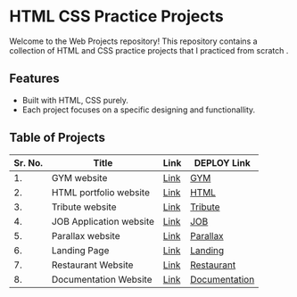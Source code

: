 # HTML CSS  Practice Projects

Welcome to the Web Projects repository! This repository contains a collection of  HTML and CSS practice projects  that I practiced from scratch .

## Features
- Built with HTML, CSS purely.
- Each project focuses on a specific  designing and functionallity.

## Table of Projects
| Sr. No. | Title | Link | DEPLOY Link|
| ------------- | ------------- | ------------- |------------- |
| 1. | GYM website | [Link](https://github.com/Mayanksaini1234/HTML-CSS-Practice-PROJECTS/tree/master/1.gym%20website) | [GYM](https://mayank-gym-website.netlify.app/) |
| 2. | HTML portfolio website | [Link](https://github.com/Mayanksaini1234/HTML-CSS-Practice-PROJECTS/tree/master/2.Html%20portfolio%20website) |[HTML](https://mayank-html-portfolio-website.netlify.app/) |
| 3. | Tribute website | [Link](https://github.com/Mayanksaini1234/HTML-CSS-Practice-PROJECTS/tree/master/3.Tribute%20Website) |[Tribute](https://mayank-tribute-apjshab.netlify.app/) |
| 4. | JOB Application website | [Link](https://github.com/Mayanksaini1234/HTML-CSS-Practice-PROJECTS/tree/master/4.Job%20application) |[JOB](https://mayank-job-application.netlify.app/) |
| 5. | Parallax website | [Link](https://github.com/Mayanksaini1234/HTML-CSS-Practice-PROJECTS/tree/master/5.Parallax%20website) |[Parallax](https://mayank-parallax-website.netlify.app/) |
| 6. | Landing Page | [Link](https://github.com/Mayanksaini1234/HTML-CSS-Practice-PROJECTS/tree/master/6..Landing%20page) |[Landing](https://mayank-landing-page.netlify.app/) |
| 7. | Restaurant Website | [Link](https://github.com/Mayanksaini1234/HTML-CSS-Practice-PROJECTS/tree/master/7.Restaurant%20Website) |[Restaurant](https://mayank-restaurant.netlify.app/) |
| 8. |Documentation Website | [Link](https://github.com/Mayanksaini1234/HTML-CSS-Practice-PROJECTS/tree/master/8.JS%20docs) |[Documentation](https://mayank-js.netlify.app/) |

